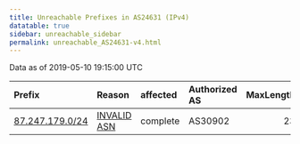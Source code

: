 ```yaml
---
title: Unreachable Prefixes in AS24631 (IPv4)
datatable: true
sidebar: unreachable_sidebar
permalink: unreachable_AS24631-v4.html
---
```


Data as of 2019-05-10 19:15:00 UTC


<div class="datatable-begin"></div>

| Prefix                                                   | Reason                                                                                                 | affected   | Authorized AS   |   MaxLength | Anchor                                         |   unreachable /24s |
|:---------------------------------------------------------|:-------------------------------------------------------------------------------------------------------|:-----------|:----------------|------------:|:-----------------------------------------------|-------------------:|
| [87.247.179.0/24](https://stat.ripe.net/87.247.179.0/24) | [INVALID ASN](https://rpki-validator.ripe.net/announcement-preview?asn=AS24631&prefix=87.247.179.0/24) | complete   | AS30902         |          23 | [RIPE](unreachable_RIPE_NCC_RPKI_Root-v4.html) |                  1 |

<div class="datatable-end"></div>